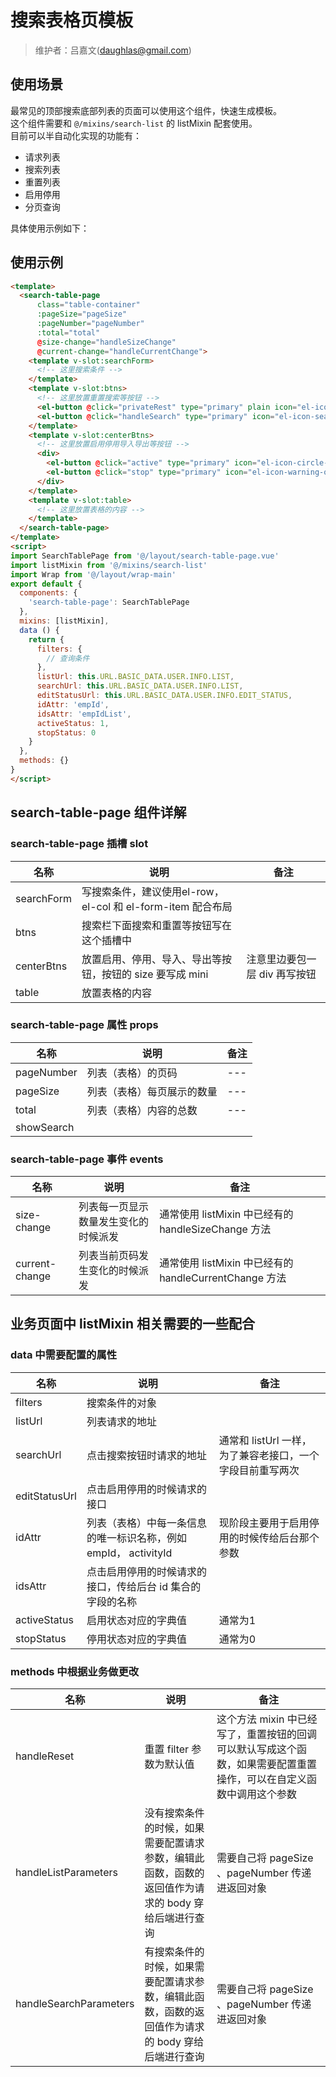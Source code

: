 # 搜索表格页模板
> 维护者：吕嘉文(daughlas@gmail.com)

## 使用场景
最常见的顶部搜索底部列表的页面可以使用这个组件，快速生成模板。  
这个组件需要和 `@/mixins/search-list` 的 listMixin 配套使用。  
目前可以半自动化实现的功能有：
* 请求列表
* 搜索列表
* 重置列表
* 启用停用
* 分页查询  
  
具体使用示例如下：
## 使用示例
```html
<template>
  <search-table-page
      class="table-container"
      :pageSize="pageSize"
      :pageNumber="pageNumber"
      :total="total"
      @size-change="handleSizeChange"
      @current-change="handleCurrentChange">
    <template v-slot:searchForm>
      <!-- 这里搜索条件 -->
    </template>
    <template v-slot:btns>
      <!-- 这里放置重置搜索等按钮 -->
      <el-button @click="privateRest" type="primary" plain icon="el-icon-refresh">重置</el-button>
      <el-button @click="handleSearch" type="primary" icon="el-icon-search">搜索</el-button>
    </template>
    <template v-slot:centerBtns>
      <!-- 这里放置启用停用导入导出等按钮 -->
      <div>
        <el-button @click="active" type="primary" icon="el-icon-circle-check" size="mini" >启用</el-button>
        <el-button @click="stop" type="primary" icon="el-icon-warning-outline" size="mini" >停用</el-button>
      </div>
    </template>
    <template v-slot:table>
      <!-- 这里放置表格的内容 -->
    </template>
  </search-table-page>
</template>
<script>
import SearchTablePage from '@/layout/search-table-page.vue'
import listMixin from '@/mixins/search-list'
import Wrap from '@/layout/wrap-main'
export default {
  components: {
    'search-table-page': SearchTablePage
  },
  mixins: [listMixin],
  data () {
    return {
      filters: {
        // 查询条件
      },
      listUrl: this.URL.BASIC_DATA.USER.INFO.LIST,
      searchUrl: this.URL.BASIC_DATA.USER.INFO.LIST,
      editStatusUrl: this.URL.BASIC_DATA.USER.INFO.EDIT_STATUS,
      idAttr: 'empId',
      idsAttr: 'empIdList',
      activeStatus: 1,
      stopStatus: 0
    }
  },
  methods: {}
}
</script>
```

## search-table-page 组件详解
### search-table-page 插槽 slot
|名称|说明|备注|
|---|---|---|
|searchForm|写搜索条件，建议使用el-row，el-col 和 el-form-item 配合布局||
|btns|搜索栏下面搜索和重置等按钮写在这个插槽中||
|centerBtns|放置启用、停用、导入、导出等按钮，按钮的 size 要写成 mini|注意里边要包一层 div 再写按钮|
|table|放置表格的内容||

### search-table-page 属性 props
|名称|说明|备注|
|---|---|---|
|pageNumber|列表（表格）的页码|---|
|pageSize|列表（表格）每页展示的数量|---|
|total|列表（表格）内容的总数|---|
|showSearch|
### search-table-page 事件 events
|名称|说明|备注|
|---|---|---|
|size-change|列表每一页显示数量发生变化的时候派发|通常使用 listMixin 中已经有的handleSizeChange 方法|
|current-change|列表当前页码发生变化的时候派发|通常使用 listMixin 中已经有的 handleCurrentChange 方法|



## 业务页面中 listMixin 相关需要的一些配合

### data 中需要配置的属性
|名称|说明|备注|
|---|---|---|
|filters|搜索条件的对象||
|listUrl|列表请求的地址||
|searchUrl|点击搜索按钮时请求的地址|通常和 listUrl 一样，为了兼容老接口，一个字段目前重写两次|
|editStatusUrl|点击启用停用的时候请求的接口||
|idAttr|列表（表格）中每一条信息的唯一标识名称，例如empId， activityId|现阶段主要用于启用停用的时候传给后台那个参数|
|idsAttr|点击启用停用的时候请求的接口，传给后台 id 集合的字段的名称||
|activeStatus|启用状态对应的字典值|通常为1|
|stopStatus|停用状态对应的字典值|通常为0|

### methods 中根据业务做更改

|名称|说明|备注|
|---|---|---|
|handleReset|重置 filter 参数为默认值|这个方法 mixin 中已经写了，重置按钮的回调可以默认写成这个函数，如果需要配置重置操作，可以在自定义函数中调用这个参数||
|handleListParameters|没有搜索条件的时候，如果需要配置请求参数，编辑此函数，函数的返回值作为请求的 body 穿给后端进行查询|需要自己将 pageSize 、pageNumber 传递进返回对象|
|handleSearchParameters|有搜索条件的时候，如果需要配置请求参数，编辑此函数，函数的返回值作为请求的 body 穿给后端进行查询|需要自己将 pageSize 、pageNumber 传递进返回对象|
